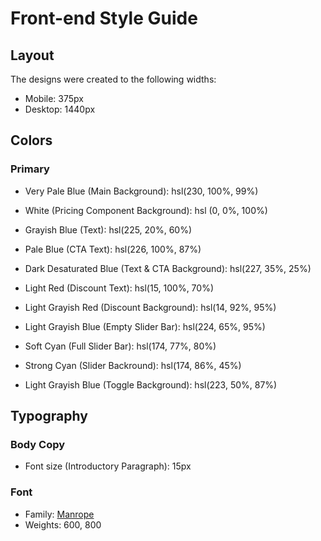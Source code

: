 # Front-end Style Guide

## Layout

The designs were created to the following widths:

- Mobile: 375px
- Desktop: 1440px

## Colors

### Primary






- Very Pale Blue (Main Background): hsl(230, 100%, 99%)
- White (Pricing Component Background): hsl (0, 0%, 100%)

- Grayish Blue (Text): hsl(225, 20%, 60%)

- Pale Blue (CTA Text): hsl(226, 100%, 87%)
- Dark Desaturated Blue (Text & CTA Background): hsl(227, 35%, 25%)

- Light Red (Discount Text): hsl(15, 100%, 70%)
- Light Grayish Red (Discount Background): hsl(14, 92%, 95%)

- Light Grayish Blue (Empty Slider Bar): hsl(224, 65%, 95%)
- Soft Cyan (Full Slider Bar): hsl(174, 77%, 80%)
- Strong Cyan (Slider Backround): hsl(174, 86%, 45%)

- Light Grayish Blue (Toggle Background): hsl(223, 50%, 87%)


## Typography

### Body Copy

- Font size (Introductory Paragraph): 15px

### Font

- Family: [Manrope](https://fonts.google.com/specimen/Manrope)
- Weights: 600, 800
